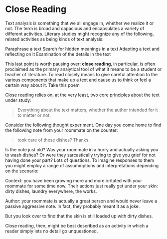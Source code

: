 # Close Reading

Text analysis is something that we all engage in, whether we realize it or not. The term is broad and capacious and encapsulates a variety of different activities. Literary studies might recognize any of the following, related activities as being kinds of text analysis:

Paraphrase a text
Search for hidden meanings in a text
Adapting a text and reflecting on it
Examination of the details in the text

This last point is worth pausing over: **close reading**, in particular, is often proclaimed as the primary analytical tool of what it means to be a student or teacher of literature. To read closely means to give careful attention to the various components that make up a text and cause us to think or feel a certain way about it. Take this poem 

Close reading relies on, at the very least, two core principles about the text under study:

> Everything about the text matters, whether the author intended for it to matter or not.

Consider the following thought experiment. One day you come home to find the following note from your roommate on the counter:

> took care of these dishes? Thanks.

Is the note just old? Was your roommate in a hurry and actually asking you to wash dishes? Or were they sarcastically trying to give you grief for not having done your part? Lots of questions. To imagine responses to them you might employ a range of assummptions and interpretations depending on the scenario:

Context: you have been growing more and more irritated with your roommate for some time now. Their actions just really get under your skin: dirty dishes, laundry everywhere, the works. 

Author: your roommate is actually a great person and would never leave a passive aggressive note. In fact, they probably meant it as a joke.

But you look over to find that the skin is still loaded up with dirty dishes.  





Close reading, then, might be best described as an activity in which a reader simply lets no detail go unquestioned.
